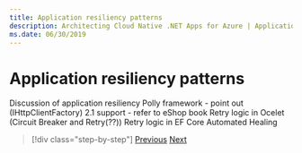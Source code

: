 ```yaml
---
title: Application resiliency patterns
description: Architecting Cloud Native .NET Apps for Azure | Application resiliency patterns
ms.date: 06/30/2019
---
```

# Application resiliency patterns

Discussion of application resiliency
Polly framework - point out (IHttpClientFactory) 2.1 support - refer to eShop book
Retry logic in Ocelet (Circuit Breaker and Retry(??))
Retry logic in EF Core
Automated Healing

>[!div class="step-by-step"]
>[Previous](resiliency.md)
>[Next](monitoring-and-health.md) <!-- Next Chapter -->
